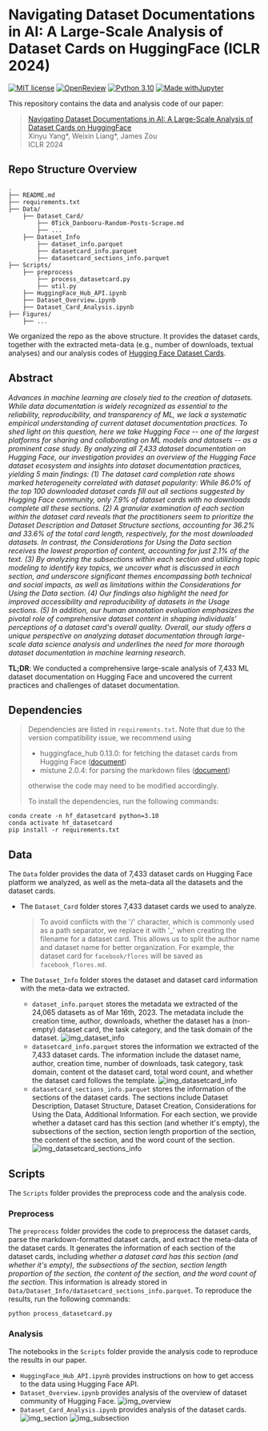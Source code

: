 # Navigating Dataset Documentations in AI: A Large-Scale Analysis of Dataset Cards on HuggingFace (ICLR 2024)

[![MIT license](https://img.shields.io/badge/License-MIT-blue.svg)](https://lbesson.mit-license.org/)
[![OpenReview](https://img.shields.io/badge/OpenReview-MTex8qKavoS-green.svg)](https://openreview.net/forum?id=xC8xh2RSs2&noteId=dTUqhKV1ON)
[![Python 3.10](https://img.shields.io/badge/python-3.10-blue.svg)](https://www.python.org/downloads/release/python-3100/)
[![Made withJupyter](https://img.shields.io/badge/Made%20with-Jupyter-orange?style=for-the-badge&logo=Jupyter)](https://jupyter.org/try)

This repository contains the data and analysis code of our paper:

> [Navigating Dataset Documentations in AI: A Large-Scale Analysis of Dataset Cards on HuggingFace](https://openreview.net/forum?id=xC8xh2RSs2&noteId=dTUqhKV1ON) <br>
> Xinyu Yang\*, Weixin Liang\*, James Zou <br>
> ICLR 2024

## Repo Structure Overview

```plain
.
├── README.md
├── requirements.txt
├── Data/
    ├── Dataset_Card/ 
        ├── 0Tick_Danbooru-Random-Posts-Scrape.md
        ├── ...
    ├── Dataset_Info
        ├── dataset_info.parquet
        ├── datasetcard_info.parquet
        ├── datasetcard_sections_info.parquet
├── Scripts/
    ├── preprocess
    	├── process_datasetcard.py
    	├── util.py
    ├── HuggingFace_Hub_API.ipynb
    ├── Dataset_Overview.ipynb
    ├── Dataset_Card_Analysis.ipynb
├── Figures/
    ├── ...
```

We organized the repo as the above structure. It provides the dataset cards, together with the extracted meta-data (e.g., number of downloads, textual analyses) and our analysis codes of [Hugging Face Dataset Cards](https://huggingface.co/docs/hub/datasets-cards).

## Abstract

*Advances in machine learning are closely tied to the creation of datasets. While data documentation is widely recognized as essential to the reliability, reproducibility, and transparency of ML, we lack a systematic empirical understanding of current dataset documentation practices. To shed light on this question, here we take Hugging Face -- one of the largest platforms for sharing and collaborating on ML models and datasets --  as a prominent case study. By analyzing all 7,433 dataset documentation on Hugging Face, our investigation provides an overview of the Hugging Face dataset ecosystem and insights into dataset documentation practices, yielding 5 main findings: (1) The dataset card completion rate shows marked heterogeneity correlated with dataset popularity: While 86.0% of the top 100 downloaded dataset cards fill out all sections suggested by Hugging Face community, only 7.9% of dataset cards with no downloads complete all these sections. (2) A granular examination of each section within the dataset card reveals that the practitioners seem to prioritize the Dataset Description and Dataset Structure sections, accounting for 36.2% and 33.6% of the total card length, respectively, for the most downloaded datasets. In contrast, the Considerations for Using the Data section receives the lowest proportion of content, accounting for just 2.1% of the text. (3) By analyzing the subsections within each section and utilizing topic modeling to identify key topics, we uncover what is discussed in each section, and underscore significant themes encompassing both technical and social impacts, as well as limitations within the Considerations for Using the Data section. (4) Our findings also highlight the need for improved accessibility and reproducibility of datasets in the Usage sections. (5) In addition, our human annotation evaluation emphasizes the pivotal role of comprehensive dataset content in shaping individuals' perceptions of a dataset card's overall quality. Overall, our study offers a unique perspective on analyzing dataset documentation through large-scale data science analysis and underlines the need for more thorough dataset documentation in machine learning research.*

**TL;DR**: We conducted a comprehensive large-scale analysis of 7,433 ML dataset documentation on Hugging Face and uncovered the current practices and challenges of dataset documentation.

## Dependencies

> Dependencies are listed in `requirements.txt`. Note that due to the version compatibility issue, we recommend using
>
> * huggingface_hub 0.13.0: for fetching the dataset cards from Hugging Face ([document](https://huggingface.co/docs/huggingface_hub/package_reference/hf_api))
> * mistune 2.0.4: for parsing the markdown files ([document](https://mistune.lepture.com/en/latest/))
>
> otherwise the code may need to be modified accordingly.
>
> To install the dependencies, run the following commands:

```
conda create -n hf_datasetcard python=3.10
conda activate hf_datasetcard
pip install -r requirements.txt
```

## Data

The `Data` folder provides the data of 7,433 dataset cards on Hugging Face platform we analyzed, as well as the meta-data all the datasets and the dataset cards.

- The `Dataset_Card` folder stores 7,433 dataset cards we used to analyze.

  > To avoid conflicts with the '/' character, which is commonly used as a path separator, we replace it with '_' when creating the filename for a dataset card. This allows us to split the author name and dataset name for better organization. For example, the dataset card for `facebook/flores` will be saved as `facebook_flores.md`.
  >
- The `Dataset_Info` folder stores the dataset and dataset card information with the meta-data we extracted.

  - `dataset_info.parquet` stores the metadata we extracted of the 24,065 datasets as of Mar 16th, 2023. The metadata include the creation time, author, downloads, whether the dataset has a (non-empty) dataset card, the task category, and the task domain of the dataset.
    ![img_dataset_info](Figures/Figure_dataset_info.png)
  - `datasetcard_info.parquet` stores the information we extracted of the 7,433 dataset cards. The information include the dataset name, author, creation time, number of downloads, task category, task domain, content ot the dataset card, total word count, and whether the dataset card follows the template.
    ![img_datasetcard_info](Figures/Figure_datasetcard_info.png)
  - `datasetcard_sections_info.parquet` stores the information of the sections of the dataset cards. The sections include Dataset Description, Dataset Structure, Dataset Creation, Considerations for Using the Data, Additional Information. For each section, we provide whether a dataset card has this section (and whether it's empty), the subsections of the section, section length proportion of the section, the content of the section, and the word count of the section.
    ![img_datasetcard_sections_info](Figures/Figure_datasetcard_sections_info.png)

## Scripts

The `Scripts` folder provides the preprocess code and the analysis code.

### Preprocess

The `preprocess` folder provides the code to preprocess the dataset cards, parse the markdown-formatted dataset cards, and extract the meta-data of the dataset cards. It generates the information of each section of the dataset cards, including *whether a dataset card has this section (and whether it's empty), the subsections of the section, section length proportion of the section, the content of the section, and the word count of the section*. This information is already stored in `Data/Dataset_Info/datasetcard_sections_info.parquet`. To reproduce the results, run the following commands:

```
python process_datasetcard.py
```

### Analysis

The notebooks in the `Scripts` folder provide the analysis code to reproduce the results in our paper.

- `HuggingFace_Hub_API.ipynb` provides instructions on how to get access to the data using Hugging Face API.
- `Dataset_Overview.ipynb` provides analysis of the overview of dataset community of Hugging Face.
  ![img_overview](Figures/Figure_overview.png)
- `Dataset_Card_Analysis.ipynb` provides analysis of the dataset cards.
  ![img_section](Figures/Figure_section_analysis.png)
  ![img_subsection](Figures/Figure_subsection.png)
